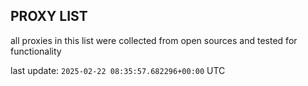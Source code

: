 ## PROXY LIST

all proxies in this list were collected from open sources and tested for functionality

last update: `2025-02-22 08:35:57.682296+00:00` UTC